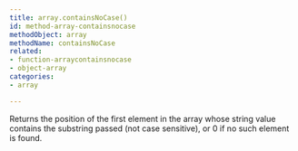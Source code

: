 ```yaml
---
title: array.containsNoCase()
id: method-array-containsnocase
methodObject: array
methodName: containsNoCase
related:
- function-arraycontainsnocase
- object-array
categories:
- array

---
```


Returns the position of the first element in the array whose string value contains the substring passed (not case sensitive), or 0 if no such element is found.
